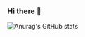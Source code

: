 ### Hi there 👋

![Anurag's GitHub stats](https://github-readme-stats.vercel.app/api?username=CengizhanParlak&count_private=true&show_icons=true&theme=synthwave)

